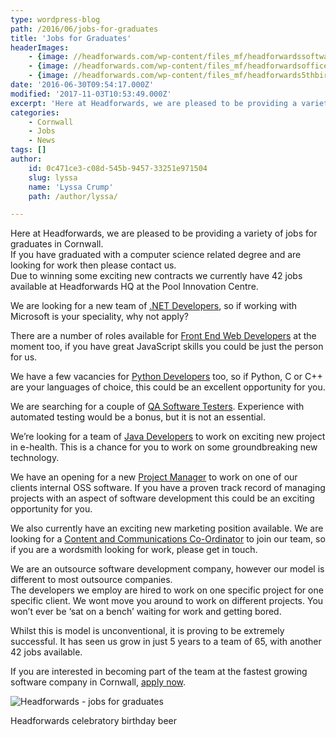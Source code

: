 ```yaml
---
type: wordpress-blog
path: /2016/06/jobs-for-graduates
title: 'Jobs for Graduates'
headerImages:
    - {image: //headforwards.com/wp-content/files_mf/headforwardssoftwaresquad13.jpeg, text: 'Jobs for Graduates '}
    - {image: //headforwards.com/wp-content/files_mf/headforwardsofficespace28.jpeg, text: ""}
    - {image: //headforwards.com/wp-content/files_mf/headforwards5thbirthdaycelebrations.jpeg, text: ""}
date: '2016-06-30T09:54:17.000Z'
modified: '2017-11-03T10:53:49.000Z'
excerpt: 'Here at Headforwards, we are pleased to be providing a variety of jobs for graduates in Cornwall. If you have graduated with a computer science related degree and are looking for work then please contact us. Due to winning some exciting new contracts we currently have 42 jobs available at Headforwards HQ at the Pool …'
categories:
    - Cornwall
    - Jobs
    - News
tags: []
author:
    id: 0c471ce3-c08d-545b-9457-33251e971504
    slug: lyssa
    name: 'Lyssa Crump'
    path: /author/lyssa/

---
```

Here at Headforwards, we are pleased to be providing a variety of jobs for graduates in Cornwall.  
If you have graduated with a computer science related degree and are looking for work then please contact us.  
Due to winning some exciting new contracts we currently have 42 jobs available at Headforwards HQ at the Pool Innovation Centre.

We are looking for a new team of [.NET Developers](https://www.headforwards.com/careers/net-developer/), so if working with Microsoft is your speciality, why not apply?

There are a number of roles available for [Front End Web Developers](https://www.headforwards.com/careers/front-end-web-developer/) at the moment too, if you have great JavaScript skills you could be just the person for us.

We have a few vacancies for [Python Developers](https://www.headforwards.com/careers/python-developer/) too, so if Python, C or C++ are your languages of choice, this could be an excellent opportunity for you.

We are searching for a couple of [QA Software Testers](http://www.headforwards.com/careers/qa-software-tester/). Experience with automated testing would be a bonus, but it is not an essential.

We’re looking for a team of [Java Developers](http://www.headforwards.com/careers/java-software-developers/) to work on exciting new project in e-health. This is a chance for you to work on some groundbreaking new technology.

We have an opening for a new [Project Manager](http://www.headforwards.com/careers/project-manager-position/) to work on one of our clients internal OSS software. If you have a proven track record of managing projects with an aspect of software development this could be an exciting opportunity for you.

We also currently have an exciting new marketing position available. We are looking for a [Content and Communications Co-Ordinator](https://www.headforwards.com/careers/content-and-communication-co-ordinator/) to join our team, so if you are a wordsmith looking for work, please get in touch.

We are an outsource software development company, however our model is different to most outsource companies.  
The developers we employ are hired to work on one specific project for one specific client. We wont move you around to work on different projects. You won’t ever be ‘sat on a bench’ waiting for work and getting bored.

Whilst this is model is unconventional, it is proving to be extremely successful. It has seen us grow in just 5 years to a team of 65, with another 42 jobs available.

If you are interested in becoming part of the team at the fastest growing software company in Cornwall, [apply now](https://www.headforwards.com/careers/application-form/).

![Headforwards - jobs for graduates](//headforwards.com/wp-content/uploads/2016/06/SGP1364.jpg)

Headforwards celebratory birthday beer
